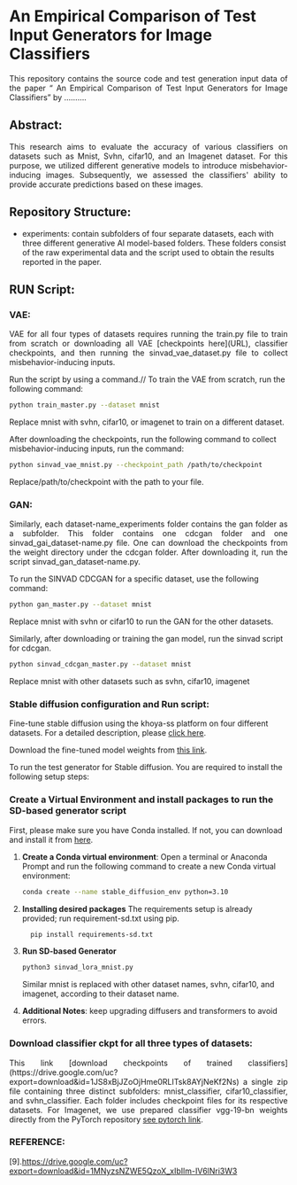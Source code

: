 # An Empirical Comparison of Test Input Generators for Image Classifiers
  <p align="justify">This repository contains the source code and test generation input data of the paper “ An Empirical Comparison of Test Input Generators for Image Classifiers” by ……….</p> 

## Abstract:

 <p align="justify"> This research aims to evaluate the accuracy of various classifiers on datasets such as Mnist, Svhn, cifar10, and an Imagenet dataset. For this purpose, we utilized different generative models to introduce misbehavior-inducing images. Subsequently, we assessed the classifiers' ability to provide accurate predictions based on these images.</p>

## Repository Structure:
- experiments: contain subfolders of four separate datasets, each with three different generative AI model-based folders. These folders consist of the raw experimental data and the script used to obtain the results reported in the paper.


 ## RUN Script:
 ### VAE:
  <p align="justify"> VAE for all four types of datasets requires running the train.py file to train from scratch or downloading all VAE [checkpoints here](URL), classifier checkpoints, and then running the sinvad_vae_dataset.py file to collect misbehavior-inducing inputs.</p>

 Run the script by using a command.//
 To train the VAE from scratch, run the following command:

```bash
python train_master.py --dataset mnist
```

Replace mnist with svhn, cifar10, or imagenet to train on a different dataset.

After downloading the checkpoints, run the following command to collect misbehavior-inducing inputs, run the command:

```bash
python sinvad_vae_mnist.py --checkpoint_path /path/to/checkpoint
```

Replace/path/to/checkpoint with the path to your file.
### GAN:
 <p align="justify"> Similarly, each dataset-name_experiments folder contains the gan folder as a subfolder. This folder contains one cdcgan folder and one sinvad_gai_dataset-name.py file. One can download the checkpoints from the weight directory under the cdcgan folder. After downloading it, run the script sinvad_gan_dataset-name.py.</p>

 To run the SINVAD CDCGAN for a specific dataset, use the following command:

```bash
python gan_master.py --dataset mnist
```
Replace mnist with svhn or cifar10 to run the GAN for the other datasets.

Similarly, after downloading or training the gan model, run the sinvad script for cdcgan.
```bash
python sinvad_cdcgan_master.py --dataset mnist
```
Replace mnist with other datasets such as svhn, cifar10, imagenet

### Stable diffusion configuration and Run script:
Fine-tune stable diffusion using the khoya-ss platform on four different datasets. For a detailed description, please [click here](URL).

Download the fine-tuned model weights from [this link](URL). 

To run the test generator for Stable diffusion. You are required to install the following setup steps:
### Create a Virtual Environment and install packages to run the SD-based generator script

First, please make sure you have Conda installed. If not, you can download and install it from [here](https://docs.conda.io/projects/conda/en/latest/user-guide/install/index.html).

1. **Create a Conda virtual environment**:
   Open a terminal or Anaconda Prompt and run the following command to create a new Conda virtual environment:
   
   ```bash
   conda create --name stable_diffusion_env python=3.10
   ```
   
2. **Installing desired packages**
     The requirements setup is already provided; run requirement-sd.txt using pip.
   
   ```bash
     pip install requirements-sd.txt
   ```

3. **Run SD-based Generator**
     ```bash
     python3 sinvad_lora_mnist.py
     ```
    Similar mnist is replaced with other dataset names, svhn, cifar10, and imagenet, according to their dataset 
    name.
     
4. **Additional Notes**: keep upgrading diffusers and transformers to avoid errors.


### Download classifier ckpt for all three types of datasets:
 <p align="justify">
    This link [download checkpoints of trained classifiers](https://drive.google.com/uc?export=download&id=1JS8xBjJZoOjHme0RLITsk8AYjNeKf2Ns) a single zip file containing three distinct subfolders: mnist_classifier, cifar10_classifier, and svhn_classifier. Each folder includes checkpoint files for its respective datasets. For Imagenet, we use prepared classifier vgg-19-bn weights directly from the PyTorch repository
    <a href="https://drive.google.com/uc?export=download&id=YOUR_DIRECT_DOWNLOAD_LINK_ID">see pytorch link</a>.
</p>

### REFERENCE:


[9].https://drive.google.com/uc?export=download&id=1MNyzsNZWE5QzoX_xIbIlm-IV6lNri3W3



